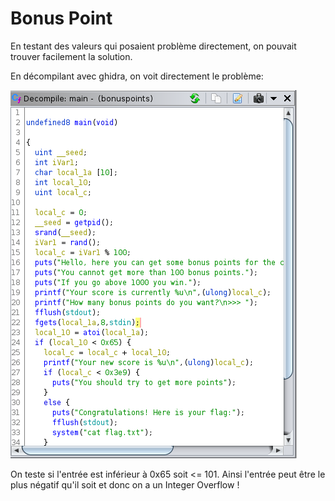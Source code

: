 # Bonus Point

En testant des valeurs qui posaient problème directement, on pouvait trouver facilement la solution. 

En décompilant avec ghidra, on voit directement le problème:

![](image.png)

On teste si l'entrée est inférieur à 0x65 soit <= 101. Ainsi l'entrée peut être le plus négatif qu'il soit et donc on a un Integer Overflow ! 